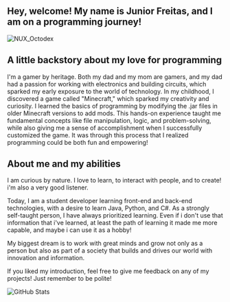 ## Hey, welcome! My name is Junior Freitas, and I am on a programming journey! ##

![NUX_Octodex](https://github.com/user-attachments/assets/dd494af1-3d71-4ad1-9cbb-a96af718b0a3)

## A little backstory about my love for programming ##

I'm a gamer by heritage. Both my dad and my mom are gamers, and my dad had a passion for working with electronics and building circuits, which sparked my early exposure to the world of technology. In my childhood, I discovered a game called "Minecraft," which sparked my creativity and curiosity. I learned the basics of programming by modifying the .jar files in older Minecraft versions to add mods. This hands-on experience taught me fundamental concepts like file manipulation, logic, and problem-solving, while also giving me a sense of accomplishment when I successfully customized the game. It was through this process that I realized programming could be both fun and empowering!

## About me and my abilities ##

I am curious by nature. I love to learn, to interact with people, and to create! i'm also a very good listener.

Today, I am a student developer learning front-end and back-end technologies, with a desire to learn Java, Python, and C#. As a strongly self-taught person, I have always prioritized learning. Even if i don't use that information that i've learned, at least the path of learning it made me more capable, and maybe i can use it as a hobby!

My biggest dream is to work with great minds and grow not only as a person but also as part of a society that builds and drives our world with innovation and information.

 If you liked my introduction, feel free to give me feedback on any of my projects! Just remember to be polite!

![GitHub Stats](https://github-readme-stats.vercel.app/api?username=FreNior&show_icons=true)



<!--
**FreNior/FreNior** is a ✨ _special_ ✨ repository because its `README.md` (this file) appears on your GitHub profile.

Here are some ideas to get you started:

- 🔭 I’m currently working on ...
- 🌱 I’m currently learning ...
- 👯 I’m looking to collaborate on ...
- 🤔 I’m looking for help with ...
- 💬 Ask me about ...
- 📫 How to reach me: ...
- 😄 Pronouns: ...
- ⚡ Fun fact: ...
-->
